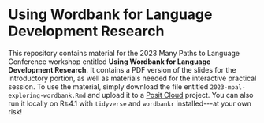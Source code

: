 # Using Wordbank for Language Development Research

This repository contains material for the 2023 Many Paths to Language Conference workshop entitled **Using Wordbank for Language Development Research**. 
It contains a PDF version of the slides for the introductory portion, as well as materials needed for the interactive practical session.
To use the material, simply download the file entitled `2023-mpal-exploring-wordbank.Rmd` and upload it to a [Posit Cloud](https://posit.cloud) project. 
You can also run it locally on R≥4.1 with `tidyverse` and `wordbankr` installed---at your own risk!

